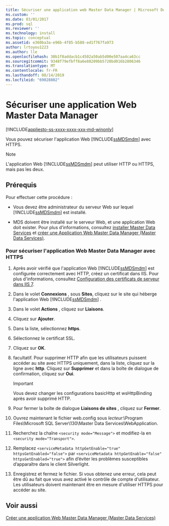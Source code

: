 ```yaml
---
title: Sécuriser une application web Master Data Manager | Microsoft Docs
ms.custom: ''
ms.date: 03/01/2017
ms.prod: sql
ms.reviewer: ''
ms.technology: install
ms.topic: conceptual
ms.assetid: e360ba3a-e96b-4f85-b588-ed1f767fa973
author: lrtoyou1223
ms.author: lle
ms.openlocfilehash: 30b1f8addacb1c4502a50ab5d00e507aa4ca63cc
ms.sourcegitcommit: 9348f79efbff8a6e88209bb5720bd016b2806346
ms.translationtype: MT
ms.contentlocale: fr-FR
ms.lasthandoff: 08/14/2019
ms.locfileid: "69028802"
---
```

# <a name="secure-a-master-data-manager-web-application"></a>Sécuriser une application Web Master Data Manager

[!INCLUDE[appliesto-ss-xxxx-xxxx-xxx-md-winonly](../../includes/appliesto-ss-xxxx-xxxx-xxx-md-winonly.md)]

  Vous pouvez sécuriser l'application Web [!INCLUDE[ssMDSmdm](../../includes/ssmdsmdm-md.md)] avec HTTPS.  
  
> [!NOTE]  
>  L'application Web [!INCLUDE[ssMDSmdm](../../includes/ssmdsmdm-md.md)] peut utiliser HTTP ou HTTPS, mais pas les deux.  
  
## <a name="prerequisites"></a>Prérequis  
 Pour effectuer cette procédure :  
  
-   Vous devez être administrateur du serveur Web sur lequel [!INCLUDE[ssMDSmdm](../../includes/ssmdsmdm-md.md)] est installé.  
  
-   MDS doivent être installé sur le serveur Web, et une application Web doit exister. Pour plus d’informations, consultez [installer Master Data Services](../../master-data-services/install-windows/install-master-data-services.md) et [créer une Application Web Master Data Manager &#40;Master Data Services&#41;](../../master-data-services/install-windows/create-a-master-data-manager-web-application-master-data-services.md).  
  
### <a name="to-secure-the-master-data-manager-web-application-with-https"></a>Pour sécuriser l'application Web Master Data Manager avec HTTPS  
  
1.  Après avoir vérifié que l'application Web [!INCLUDE[ssMDSmdm](../../includes/ssmdsmdm-md.md)] est configurée correctement avec HTTP, créez un certificat dans IIS. Pour plus d'informations, consultez [Configuration des certificats de serveur dans IIS 7](https://technet.microsoft.com/library/cc732230\(WS.10\).aspx).  
  
2.  Dans le volet **Connexions** , sous **Sites**, cliquez sur le site qui héberge l'application Web [!INCLUDE[ssMDSmdm](../../includes/ssmdsmdm-md.md)] .  
  
3.  Dans le volet **Actions** , cliquez sur **Liaisons**.  
  
4.  Cliquez sur **Ajouter**.  
  
5.  Dans la liste, sélectionnez **https**.  
  
6.  Sélectionnez le certificat SSL.  
  
7.  Cliquez sur **OK**.  
  
8.  facultatif. Pour supprimer HTTP afin que les utilisateurs puissent accéder au site avec HTTPS uniquement, dans la liste, cliquez sur la ligne avec **http**. Cliquez sur **Supprimer** et dans la boîte de dialogue de confirmation, cliquez sur **Oui**.  
  
    > [!IMPORTANT]  
    >  Vous devez changer les configurations basicHttp et wsHttpBinding après avoir supprimé HTTP.  
  
9. Pour fermer la boîte de dialogue **Liaisons de sites** , cliquez sur **Fermer**.  
  
10. Ouvrez maintenant le fichier web.config sous *lecteur*:\Program Files\Microsoft SQL Server\130\Master Data Services\WebApplication.  
  
11. Recherchez la chaîne `<security mode="Message">` et modifiez-la en `<security mode="Transport">`.  

12. Remplacez `<serviceMetadata httpGetEnable="true" httpsGetEnabled="false">` par `<serviceMetadata httpGetEnable="false" httpsGetEnabled="true">` afin d’éviter les problèmes susceptibles d’apparaître dans le client Silverlight.

13. Enregistrez et fermez le fichier. Si vous obtenez une erreur, cela peut être dû au fait que vous avez activé le contrôle de compte d'utilisateur. Les utilisateurs doivent maintenant être en mesure d'utiliser HTTPS pour accéder au site.  

  
## <a name="see-also"></a>Voir aussi  
 [Créer une application Web Master Data Manager &#40;Master Data Services&#41;](../../master-data-services/install-windows/create-a-master-data-manager-web-application-master-data-services.md)  
  
  
